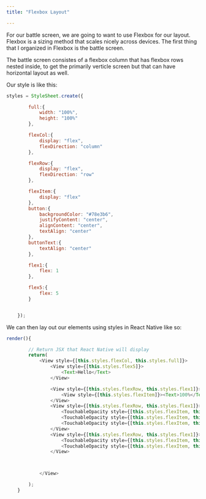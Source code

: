 ```yaml
---
title: "Flexbox Layout"

---
```


For our battle screen, we are going to want to use Flexbox for our layout. Flexbox is a sizing method that scales nicely across devices. The first thing that I organized in Flexbox is the battle screen.

The battle screen consistes of a flexbox column that has flexbox rows nested inside, to get the primarily verticle screen but that can have horizontal layout as well.

Our style is like this:
```js
styles = StyleSheet.create({

        full:{
            width: "100%",
            height: "100%"
        },

        flexCol:{
            display: "flex",
            flexDirection: "column"
        },

        flexRow:{
            display: "flex",
            flexDirection: "row"
        },

        flexItem:{
            display: "flex"
        },
        button:{
            backgroundColor: "#78e3b6",
            justifyContent: "center",
            alignContent: "center",
            textAlign: "center"
        },
        buttonText:{
            textAlign: "center"
        },

        flex1:{
            flex: 1
        },

        flex5:{
            flex: 5
        }


    });

```
We can then lay out our elements using styles in React Native like so:

```js
render(){

        // Return JSX that React Native will display
        return(
            <View style={[this.styles.flexCol, this.styles.full]}>
                <View style={[this.styles.flex5]}>
                    <Text>Hello</Text>
                </View>

                <View style={[this.styles.flexRow, this.styles.flex1]}>
                    <View style={[this.styles.flexItem]}><Text>100%</Text></View>
                </View>
                <View style={[this.styles.flexRow, this.styles.flex1]}>
                    <TouchableOpacity style={[this.styles.flexItem, this.styles.flex1, this.styles.button]}><Text style={[this.styles.buttonText]}>Special 1</Text></TouchableOpacity>
                    <TouchableOpacity style={[this.styles.flexItem, this.styles.flex1, this.styles.button]}><Text style={[this.styles.buttonText]}>Special 2</Text></TouchableOpacity>
                    <TouchableOpacity style={[this.styles.flexItem, this.styles.flex1, this.styles.button]}><Text style={[this.styles.buttonText]}>Special 3</Text></TouchableOpacity>
                </View>
                <View style={[this.styles.flexRow, this.styles.flex1]}>
                    <TouchableOpacity style={[this.styles.flexItem, this.styles.flex1, this.styles.button]}><Text style={[this.styles.buttonText]}>Shield</Text></TouchableOpacity>
                    <TouchableOpacity style={[this.styles.flexItem, this.styles.flex1, this.styles.button]}><Text style={[this.styles.buttonText]}>Escape</Text></TouchableOpacity>
                </View>



            </View>

        );
    }
```

